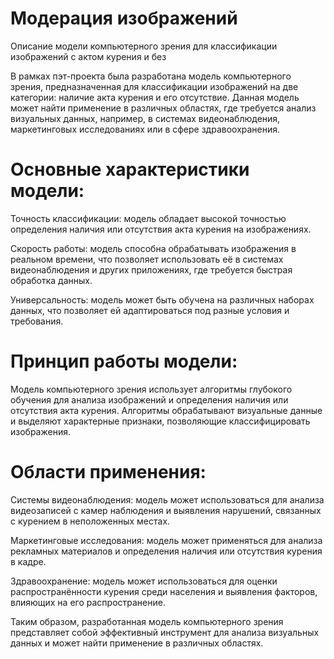# Модерация изображений
Описание модели компьютерного зрения для классификации изображений с актом курения и без

В рамках пэт-проекта была разработана модель компьютерного зрения, предназначенная для классификации изображений на две категории: наличие акта курения и его отсутствие. Данная модель может найти применение в различных областях, где требуется анализ визуальных данных, например, в системах видеонаблюдения, маркетинговых исследованиях или в сфере здравоохранения.

  # Основные характеристики модели:

Точность классификации: модель обладает высокой точностью определения наличия или отсутствия акта курения на изображениях.

Скорость работы: модель способна обрабатывать изображения в реальном времени, что позволяет использовать её в системах видеонаблюдения и других приложениях, где требуется быстрая обработка данных.

Универсальность: модель может быть обучена на различных наборах данных, что позволяет ей адаптироваться под разные условия и требования.

# Принцип работы модели:

Модель компьютерного зрения использует алгоритмы глубокого обучения для анализа изображений и определения наличия или отсутствия акта курения. Алгоритмы обрабатывают визуальные данные и выделяют характерные признаки, позволяющие классифицировать изображения.

# Области применения:

Системы видеонаблюдения: модель может использоваться для анализа видеозаписей с камер наблюдения и выявления нарушений, связанных с курением в неположенных местах.

Маркетинговые исследования: модель может применяться для анализа рекламных материалов и определения наличия или отсутствия курения в кадре.

Здравоохранение: модель может использоваться для оценки распространённости курения среди населения и выявления факторов, влияющих на его распространение.

Таким образом, разработанная модель компьютерного зрения представляет собой эффективный инструмент для анализа визуальных данных и может найти применение в различных областях.
